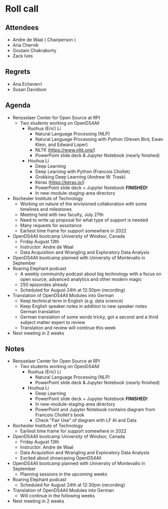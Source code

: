 # Roll call
## Attendees

- Andre de Waal ( Chairperson )
- Aria Chernik
- Goutam Chakraborty
- Zack Ives

## Regrets

- Ana Echeverri
- Susan Davidson

## Agenda

- Rensselaer Center for Open Source at RPI 
  - Two students working on OpenDS4All 
    - Ruohua (Eric) Li 
      - Natural Language Processing (NLP)
      - Natural Language Processing with Python (Steven Bird, Ewan Klein, and Edward Loper)
      - NLTK (https://www.nltk.org/)
      - PowerPoint slide deck & Jupyter Notebook (nearly finished)
    - Houhua Li 
      - Deep Learning
      - Deep Learning with Python (Francois Chollet)
      - Grokking Deep Learning (Andrew W. Trask)
      - Keras (https://keras.io/)
      - PowerPoint slide deck + Jupyter Notebook **FINISHED!**
      - In new-module-staging-area directory
- Rochester Institute of Technology
  - Working on nature of the envisioned collaboration with some timelines and milestones
  - Meeting held with two faculty, July 27th
  - Need to write up proposal for what type of support is needed
  - Many requests for asssitance
  - Earliest time frame for support somewhere in 2022
- OpenDS4All bootcamp University of Windsor, Canada
  - Friday August 13th
  - Instructor: Andre de Waal
  - Data Acquisition and Wrangling and Exploratory Data Analysis 
- OpenDS4All bootcamp planned with University of Montevallo in September
- Roaring Elephant podcast
  - A weekly commuinity podcast about big technology with a focus on open source, advanced analytics and other modern magic
  - 250 episondes already
  - Scheduled for August 24th at 12:30pm (recording)
- Translation of OpenDS4All Modules into German
  - Keep technical term in English (e.g. data science)
  - Keep English speaker notes in addition to new speaker notes German translation
  - German translation of some words tricky, got a second and a thrid subject matter expert to review 
  - Translation and review will continue this week
- Next meeting in 2 weeks

## Notes

- Rensselaer Center for Open Source at RPI 
  - Two students working on OpenDS4All 
    - Ruohua (Eric) Li 
      - Natural Language Processing (NLP)
      - PowerPoint slide deck & Jupyter Notebook (nearly finished)
    - Houhua Li 
      - Deep Learning
       - PowerPoint slide deck + Jupyter Notebook **FINISHED!**
       - In new-module-staging-area directory
       - PowerPoint and Jupyter Notebook contains diagram from Francois Chollet's book
       - Check "Fair Use" of diagram with LF AI and Data
- Rochester Institute of Technology
  - Earliest time frame for support somewhere in 2022
- OpenDS4All bootcamp University of Windsor, Canada
  - Friday August 13th
  - Instructor: Andre de Waal
  - Data Acquisition and Wrangling and Exploratory Data Analysis
  - Excited about showcasing OpenDS4All 
- OpenDS4All bootcamp planned with University of Montevallo in September
  - Planning sessions in the upcoming weeks 
- Roaring Elephant podcast
  - Scheduled for August 24th at 12:30pm (recording)
- Translation of OpenDS4All Modules into German
  - Will continue in the following weeks
- Next meeting in 2 weeks

